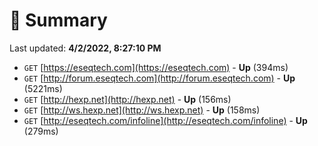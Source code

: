 # 📖 Summary
Last updated: **4/2/2022, 8:27:10 PM**

- `GET` [https://eseqtech.com](https://eseqtech.com) - **Up** (394ms)
- `GET` [http://forum.eseqtech.com](http://forum.eseqtech.com) - **Up** (5221ms)
- `GET` [http://hexp.net](http://hexp.net) - **Up** (156ms)
- `GET` [http://ws.hexp.net](http://ws.hexp.net) - **Up** (158ms)
- `GET` [http://eseqtech.com/infoline](http://eseqtech.com/infoline) - **Up** (279ms)
